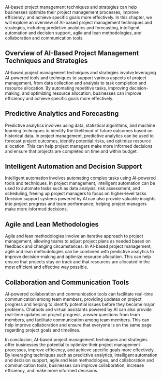 
AI-based project management techniques and strategies can help businesses optimize their project management processes, improve efficiency, and achieve specific goals more effectively. In this chapter, we will explore an overview of AI-based project management techniques and strategies, including predictive analytics and forecasting, intelligent automation and decision support, agile and lean methodologies, and collaboration and communication tools.

Overview of AI-Based Project Management Techniques and Strategies
-----------------------------------------------------------------

AI-based project management techniques and strategies involve leveraging AI-powered tools and techniques to support various aspects of project management, from data collection and analysis to task completion and resource allocation. By automating repetitive tasks, improving decision-making, and optimizing resource allocation, businesses can improve efficiency and achieve specific goals more effectively.

Predictive Analytics and Forecasting
------------------------------------

Predictive analytics involves using data, statistical algorithms, and machine learning techniques to identify the likelihood of future outcomes based on historical data. In project management, predictive analytics can be used to forecast project outcomes, identify potential risks, and optimize resource allocation. This can help project managers make more informed decisions and ensure that projects are completed on time and within budget.

Intelligent Automation and Decision Support
-------------------------------------------

Intelligent automation involves automating complex tasks using AI-powered tools and techniques. In project management, intelligent automation can be used to automate tasks such as data analysis, risk assessment, and scheduling, freeing up project managers to focus on higher-level tasks. Decision support systems powered by AI can also provide valuable insights into project progress and team performance, helping project managers make more informed decisions.

Agile and Lean Methodologies
----------------------------

Agile and lean methodologies involve an iterative approach to project management, allowing teams to adjust project plans as needed based on feedback and changing circumstances. In AI-based project management, agile and lean methodologies can be combined with predictive analytics to improve decision-making and optimize resource allocation. This can help ensure that projects stay on track and that resources are allocated in the most efficient and effective way possible.

Collaboration and Communication Tools
-------------------------------------

AI-powered collaboration and communication tools can facilitate real-time communication among team members, providing updates on project progress and helping to identify potential issues before they become major problems. Chatbots and virtual assistants powered by AI can also provide real-time updates on project progress, answer questions from team members, and facilitate communication among team members. This can help improve collaboration and ensure that everyone is on the same page regarding project goals and timelines.

In conclusion, AI-based project management techniques and strategies offer businesses the potential to optimize their project management processes, improve efficiency, and achieve specific goals more effectively. By leveraging techniques such as predictive analytics, intelligent automation and decision support, agile and lean methodologies, and collaboration and communication tools, businesses can improve collaboration, increase efficiency, and make more informed decisions.
